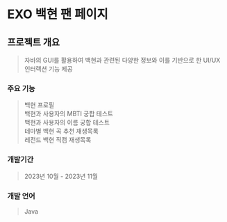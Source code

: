 # EXO 백현 팬 페이지

## 프로젝트 개요
> 자바의 GUI를 활용하여 백현과 관련된 다양한 정보와 이를 기반으로 한 UI/UX 인터랙션 기능 제공

### 주요 기능
> 백현 프로필<br>
백현과 사용자의 MBTI 궁합 테스트<br>
백현과 사용자의 이름 궁합 테스트<br>
테마별 백현 곡 추천 재생목록<br>
레전드 백현 직캠 재생목록

### 개발기간 
> 2023년 10월 - 2023년 11월

### 개발 언어
> Java 
